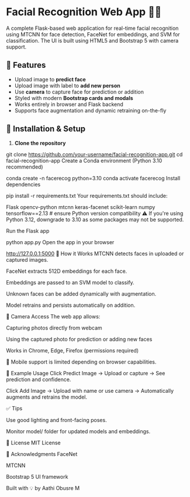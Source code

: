 # Facial Recognition Web App 👤📸

A complete Flask-based web application for real-time facial recognition using MTCNN for face detection, FaceNet for embeddings, and SVM for classification. The UI is built using HTML5 and Bootstrap 5 with camera support.

## 🔧 Features

- Upload image to **predict face**
- Upload image with label to **add new person**
- Use **camera** to capture face for prediction or addition
- Styled with modern **Bootstrap cards and modals**
- Works entirely in browser and Flask backend
- Supports face augmentation and dynamic retraining on-the-fly


## 🚀 Installation & Setup

1. **Clone the repository**


git clone https://github.com/your-username/facial-recognition-app.git
cd facial-recognition-app
Create a Conda environment (Python 3.10 recommended)


conda create -n facerecog python=3.10
conda activate facerecog
Install dependencies


pip install -r requirements.txt
Your requirements.txt should include:


Flask
opencv-python
mtcnn
keras-facenet
scikit-learn
numpy
tensorflow==2.13  # ensure Python version compatibility
⚠️ If you're using Python 3.12, downgrade to 3.10 as some packages may not be supported.

Run the Flask app

python app.py
Open the app in your browser

http://127.0.0.1:5000
🧠 How it Works
MTCNN detects faces in uploaded or captured images.

FaceNet extracts 512D embeddings for each face.

Embeddings are passed to an SVM model to classify.

Unknown faces can be added dynamically with augmentation.

Model retrains and persists automatically on addition.

📸 Camera Access
The web app allows:

Capturing photos directly from webcam

Using the captured photo for prediction or adding new faces

Works in Chrome, Edge, Firefox (permissions required)

🛑 Mobile support is limited depending on browser capabilities.

🧪 Example Usage
Click Predict Image → Upload or capture → See prediction and confidence.

Click Add Image → Upload with name or use camera → Automatically augments and retrains the model.

✅ Tips

Use good lighting and front-facing poses.

Monitor model/ folder for updated models and embeddings.

📃 License
MIT License

🙌 Acknowledgments
FaceNet

MTCNN

Bootstrap 5 UI framework

Built with 💡 by Aathi Obusre M

